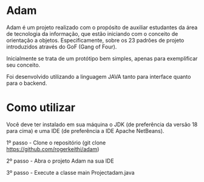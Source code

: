 # Adam

Adam é um projeto realizado com o propósito de auxiliar estudantes da área de tecnologia da informação, que estão iniciando com o conceito de orientação a objetos.
Especificamente, sobre os 23 padrões de projeto introduzidos através do GoF (Gang of Four).

Inicialmente se trata de um protótipo bem simples, apenas para exemplificar seu conceito.

Foi desenvolvido utilizando a linguagem JAVA tanto para interface quanto para o backend.

# Como utilizar

Você deve ter instalado em sua máquina o JDK (de preferência da versão 18 para cima) e uma IDE (de preferência a IDE Apache NetBeans).

1º passo - Clone o repositório (git clone https://github.com/rogerkeithi/adam)

2º passo - Abra o projeto Adam na sua IDE

3º passo - Execute a classe main Projectadam.java
